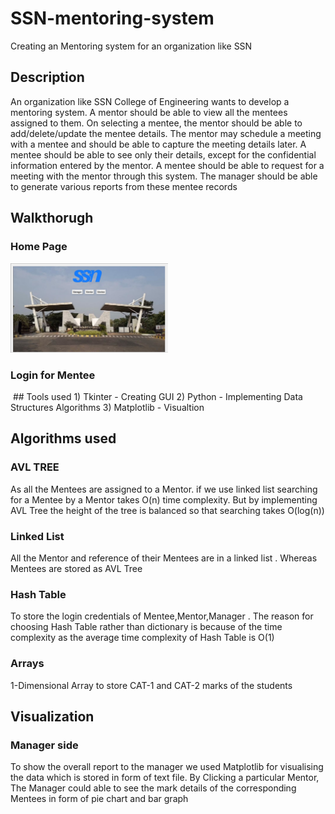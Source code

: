 # SSN-mentoring-system
Creating an Mentoring system for an organization like SSN

## Description 
An organization like SSN College of Engineering wants to develop a mentoring system. A
mentor should be able to view all the mentees assigned to them. On selecting a mentee, the
mentor should be able to add/delete/update the mentee details. The mentor may schedule a
meeting with a mentee and should be able to capture the meeting details later. A mentee
should be able to see only their details, except for the confidential information entered by the
mentor. A mentee should be able to request for a meeting with the mentor through this
system. The manager should be able to generate various reports from these mentee records

## Walkthorugh

### Home Page
<img src="/images/Screenshot 2023-12-14 203540.png" width=50%>

### Login for Mentee
<img src="" width=50%>
## Tools used
1) Tkinter    - Creating GUI
2) Python     - Implementing Data Structures Algorithms
3) Matplotlib - Visualtion


## Algorithms used

### AVL TREE

As all the Mentees are assigned to a Mentor. if we use linked list searching for a Mentee by a Mentor takes O(n) time complexity.
But by implementing AVL Tree the height of the tree is balanced so that searching takes O(log(n))

### Linked List

All the Mentor and reference of their Mentees are in a linked list . Whereas Mentees are stored as AVL Tree

### Hash Table
To store the login credentials of Mentee,Mentor,Manager . The reason for choosing Hash Table rather than dictionary is because of the time complexity as the average time complexity of Hash Table is O(1)

### Arrays
1-Dimensional Array to store CAT-1 and CAT-2 marks of the students

## Visualization

### Manager side
To show the overall report to the manager we used Matplotlib for visualising the data which is stored in form of text file.
By Clicking a particular Mentor, The Manager could able to see the mark details of the corresponding Mentees in form of pie chart and bar graph
